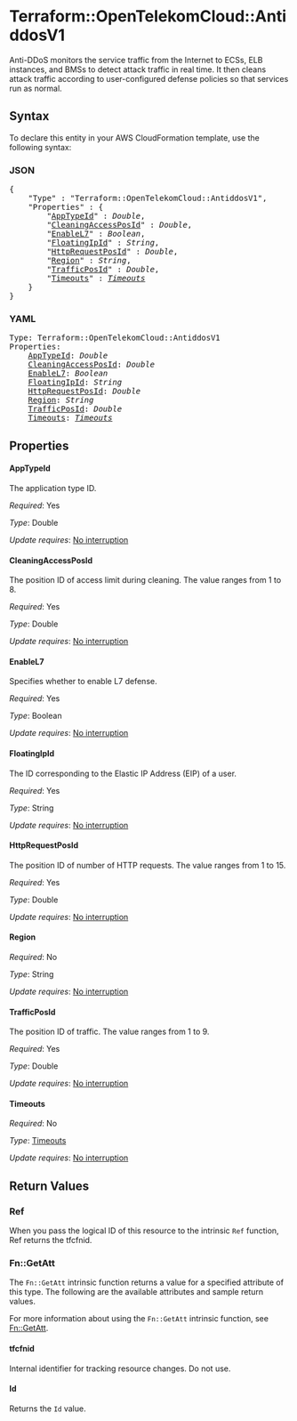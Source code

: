 # Terraform::OpenTelekomCloud::AntiddosV1

Anti-DDoS monitors the service traffic from the Internet to ECSs, ELB instances, and BMSs to detect attack traffic in real time. It then cleans attack traffic according to user-configured defense policies so that services run as normal.

## Syntax

To declare this entity in your AWS CloudFormation template, use the following syntax:

### JSON

<pre>
{
    "Type" : "Terraform::OpenTelekomCloud::AntiddosV1",
    "Properties" : {
        "<a href="#apptypeid" title="AppTypeId">AppTypeId</a>" : <i>Double</i>,
        "<a href="#cleaningaccessposid" title="CleaningAccessPosId">CleaningAccessPosId</a>" : <i>Double</i>,
        "<a href="#enablel7" title="EnableL7">EnableL7</a>" : <i>Boolean</i>,
        "<a href="#floatingipid" title="FloatingIpId">FloatingIpId</a>" : <i>String</i>,
        "<a href="#httprequestposid" title="HttpRequestPosId">HttpRequestPosId</a>" : <i>Double</i>,
        "<a href="#region" title="Region">Region</a>" : <i>String</i>,
        "<a href="#trafficposid" title="TrafficPosId">TrafficPosId</a>" : <i>Double</i>,
        "<a href="#timeouts" title="Timeouts">Timeouts</a>" : <i><a href="timeouts.md">Timeouts</a></i>
    }
}
</pre>

### YAML

<pre>
Type: Terraform::OpenTelekomCloud::AntiddosV1
Properties:
    <a href="#apptypeid" title="AppTypeId">AppTypeId</a>: <i>Double</i>
    <a href="#cleaningaccessposid" title="CleaningAccessPosId">CleaningAccessPosId</a>: <i>Double</i>
    <a href="#enablel7" title="EnableL7">EnableL7</a>: <i>Boolean</i>
    <a href="#floatingipid" title="FloatingIpId">FloatingIpId</a>: <i>String</i>
    <a href="#httprequestposid" title="HttpRequestPosId">HttpRequestPosId</a>: <i>Double</i>
    <a href="#region" title="Region">Region</a>: <i>String</i>
    <a href="#trafficposid" title="TrafficPosId">TrafficPosId</a>: <i>Double</i>
    <a href="#timeouts" title="Timeouts">Timeouts</a>: <i><a href="timeouts.md">Timeouts</a></i>
</pre>

## Properties

#### AppTypeId

The application type ID.

_Required_: Yes

_Type_: Double

_Update requires_: [No interruption](https://docs.aws.amazon.com/AWSCloudFormation/latest/UserGuide/using-cfn-updating-stacks-update-behaviors.html#update-no-interrupt)

#### CleaningAccessPosId

The position ID of access limit during cleaning. The value ranges from 1 to 8.

_Required_: Yes

_Type_: Double

_Update requires_: [No interruption](https://docs.aws.amazon.com/AWSCloudFormation/latest/UserGuide/using-cfn-updating-stacks-update-behaviors.html#update-no-interrupt)

#### EnableL7

Specifies whether to enable L7 defense.

_Required_: Yes

_Type_: Boolean

_Update requires_: [No interruption](https://docs.aws.amazon.com/AWSCloudFormation/latest/UserGuide/using-cfn-updating-stacks-update-behaviors.html#update-no-interrupt)

#### FloatingIpId

The ID corresponding to the Elastic IP Address (EIP) of a user.

_Required_: Yes

_Type_: String

_Update requires_: [No interruption](https://docs.aws.amazon.com/AWSCloudFormation/latest/UserGuide/using-cfn-updating-stacks-update-behaviors.html#update-no-interrupt)

#### HttpRequestPosId

The position ID of number of HTTP requests. The value ranges from 1 to 15.

_Required_: Yes

_Type_: Double

_Update requires_: [No interruption](https://docs.aws.amazon.com/AWSCloudFormation/latest/UserGuide/using-cfn-updating-stacks-update-behaviors.html#update-no-interrupt)

#### Region

_Required_: No

_Type_: String

_Update requires_: [No interruption](https://docs.aws.amazon.com/AWSCloudFormation/latest/UserGuide/using-cfn-updating-stacks-update-behaviors.html#update-no-interrupt)

#### TrafficPosId

The position ID of traffic. The value ranges from 1 to 9.

_Required_: Yes

_Type_: Double

_Update requires_: [No interruption](https://docs.aws.amazon.com/AWSCloudFormation/latest/UserGuide/using-cfn-updating-stacks-update-behaviors.html#update-no-interrupt)

#### Timeouts

_Required_: No

_Type_: <a href="timeouts.md">Timeouts</a>

_Update requires_: [No interruption](https://docs.aws.amazon.com/AWSCloudFormation/latest/UserGuide/using-cfn-updating-stacks-update-behaviors.html#update-no-interrupt)

## Return Values

### Ref

When you pass the logical ID of this resource to the intrinsic `Ref` function, Ref returns the tfcfnid.

### Fn::GetAtt

The `Fn::GetAtt` intrinsic function returns a value for a specified attribute of this type. The following are the available attributes and sample return values.

For more information about using the `Fn::GetAtt` intrinsic function, see [Fn::GetAtt](https://docs.aws.amazon.com/AWSCloudFormation/latest/UserGuide/intrinsic-function-reference-getatt.html).

#### tfcfnid

Internal identifier for tracking resource changes. Do not use.

#### Id

Returns the <code>Id</code> value.

